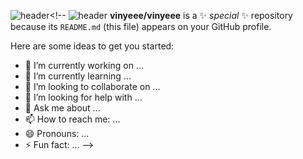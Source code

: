 ![header](https://capsule-render.vercel.app/api?text=vinyeee&type=waving&color=auto&height=300&section=header&text=capsule%20render&fontSize=90)<!--
![header](https://capsule-render.vercel.app/api?text=Hello%World!)
**vinyeee/vinyeee** is a ✨ _special_ ✨ repository because its `README.md` (this file) appears on your GitHub profile.

Here are some ideas to get you started:

- 🔭 I’m currently working on ...
- 🌱 I’m currently learning ...
- 👯 I’m looking to collaborate on ...
- 🤔 I’m looking for help with ...
- 💬 Ask me about ...
- 📫 How to reach me: ...
- 😄 Pronouns: ...
- ⚡ Fun fact: ...
-->
